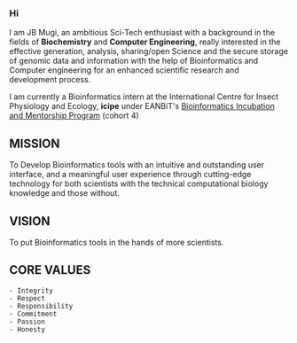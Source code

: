 ### Hi 
I am JB Mugi, an ambitious Sci-Tech enthusiast with a background in the fields of **Biochemistry** and **Computer Engineering**, really interested in the effective generation, analysis, sharing/open Science and the secure storage of genomic data and information with the help of Bioinformatics and Computer engineering for an enhanced scientific research and development process.

I am currently a Bioinformatics intern at the International Centre for Insect Physiology and Ecology, **icipe** under EANBiT's [Bioinformatics Incubation and Mentorship Program](https://eanbit.icipe.org/?page_id=1664) (cohort 4)


## MISSION
To Develop Bioinformatics tools with an intuitive and outstanding user interface, and a meaningful user experience through cutting-edge technology  for both scientists with the technical computational biology knowledge and those without.

## VISION
To put Bioinformatics tools in the hands of more scientists.

## CORE VALUES
    - Integrity
    - Respect
    - Responsibility
    - Commitment
    - Passion
    - Honesty


